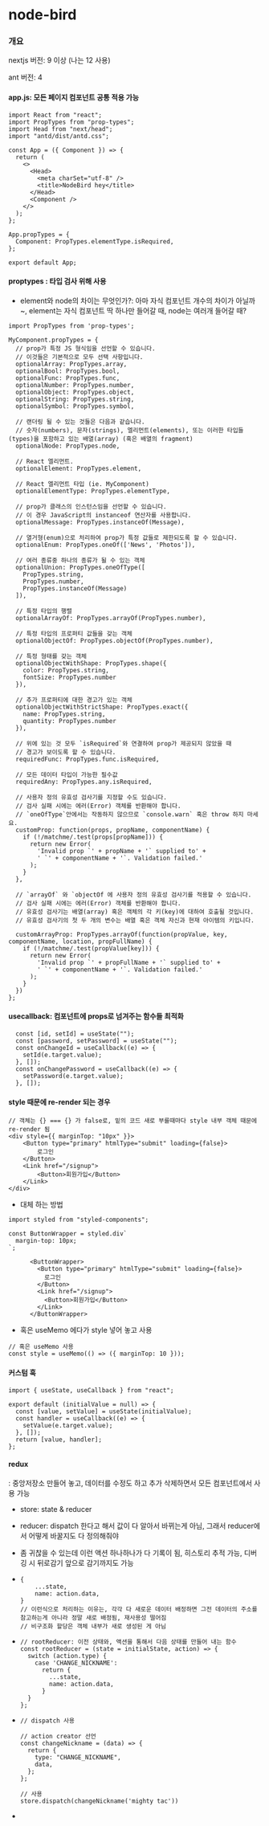 # node-bird
### 개요

nextjs 버전: 9 이상 (나는 12 사용)

ant 버전: 4



#### app.js: 모든 페이지 컴포넌트 공통 적용 가능

```react
import React from "react";
import PropTypes from "prop-types";
import Head from "next/head";
import "antd/dist/antd.css";

const App = ({ Component }) => {
  return (
    <>
      <Head>
        <meta charSet="utf-8" />
        <title>NodeBird hey</title>
      </Head>
      <Component />
    </>
  );
};

App.propTypes = {
  Component: PropTypes.elementType.isRequired,
};

export default App;
```



#### proptypes : 타입 검사 위해 사용

- element와 node의 차이는 무엇인가?: 아마 자식 컴포넌트 개수의 차이가 아닐까~, element는 자식 컴포넌트 딱 하나만 들어갈 때, node는 여러개 들어갈 때?

```react
import PropTypes from 'prop-types';

MyComponent.propTypes = {
  // prop가 특정 JS 형식임을 선언할 수 있습니다.
  // 이것들은 기본적으로 모두 선택 사항입니다.
  optionalArray: PropTypes.array,
  optionalBool: PropTypes.bool,
  optionalFunc: PropTypes.func,
  optionalNumber: PropTypes.number,
  optionalObject: PropTypes.object,
  optionalString: PropTypes.string,
  optionalSymbol: PropTypes.symbol,

  // 랜더링 될 수 있는 것들은 다음과 같습니다.
  // 숫자(numbers), 문자(strings), 엘리먼트(elements), 또는 이러한 타입들(types)을 포함하고 있는 배열(array) (혹은 배열의 fragment)
  optionalNode: PropTypes.node,

  // React 엘리먼트.
  optionalElement: PropTypes.element,

  // React 엘리먼트 타입 (ie. MyComponent)
  optionalElementType: PropTypes.elementType,

  // prop가 클래스의 인스턴스임을 선언할 수 있습니다.
  // 이 경우 JavaScript의 instanceof 연산자를 사용합니다.
  optionalMessage: PropTypes.instanceOf(Message),

  // 열거형(enum)으로 처리하여 prop가 특정 값들로 제한되도록 할 수 있습니다.
  optionalEnum: PropTypes.oneOf(['News', 'Photos']),

  // 여러 종류중 하나의 종류가 될 수 있는 객체
  optionalUnion: PropTypes.oneOfType([
    PropTypes.string,
    PropTypes.number,
    PropTypes.instanceOf(Message)
  ]),

  // 특정 타입의 행렬
  optionalArrayOf: PropTypes.arrayOf(PropTypes.number),

  // 특정 타입의 프로퍼티 값들을 갖는 객체
  optionalObjectOf: PropTypes.objectOf(PropTypes.number),

  // 특정 형태를 갖는 객체
  optionalObjectWithShape: PropTypes.shape({
    color: PropTypes.string,
    fontSize: PropTypes.number
  }),

  // 추가 프로퍼티에 대한 경고가 있는 객체
  optionalObjectWithStrictShape: PropTypes.exact({
    name: PropTypes.string,
    quantity: PropTypes.number
  }),

  // 위에 있는 것 모두 `isRequired`와 연결하여 prop가 제공되지 않았을 때
  // 경고가 보이도록 할 수 있습니다.
  requiredFunc: PropTypes.func.isRequired,

  // 모든 데이터 타입이 가능한 필수값
  requiredAny: PropTypes.any.isRequired,

  // 사용자 정의 유효성 검사기를 지정할 수도 있습니다.
  // 검사 실패 시에는 에러(Error) 객체를 반환해야 합니다.
  // `oneOfType`안에서는 작동하지 않으므로 `console.warn` 혹은 throw 하지 마세요.
  customProp: function(props, propName, componentName) {
    if (!/matchme/.test(props[propName])) {
      return new Error(
        'Invalid prop `' + propName + '` supplied to' +
        ' `' + componentName + '`. Validation failed.'
      );
    }
  },

  // `arrayOf` 와 `objectOf 에 사용자 정의 유효성 검사기를 적용할 수 있습니다.
  // 검사 실패 시에는 에러(Error) 객체를 반환해야 합니다.
  // 유효성 검사기는 배열(array) 혹은 객체의 각 키(key)에 대하여 호출될 것입니다.
  // 유효성 검사기의 첫 두 개의 변수는 배열 혹은 객체 자신과 현재 아이템의 키입니다.

  customArrayProp: PropTypes.arrayOf(function(propValue, key, componentName, location, propFullName) {
    if (!/matchme/.test(propValue[key])) {
      return new Error(
        'Invalid prop `' + propFullName + '` supplied to' +
        ' `' + componentName + '`. Validation failed.'
      );
    }
  })
};
```



#### usecallback: 컴포넌트에 props로 넘겨주는 함수들 최적화

```react
  const [id, setId] = useState("");
  const [password, setPassword] = useState("");
  const onChangeId = useCallback((e) => {
    setId(e.target.value);
  }, []);
  const onChangePassword = useCallback((e) => {
    setPassword(e.target.value);
  }, []);
```



#### style 때문에 re-render 되는 경우

```react
// 객체는 {} === {} 가 false로, 밑의 코드 새로 부를때마다 style 내부 객체 때문에 re-render 됨
<div style={{ marginTop: "10px" }}>
    <Button type="primary" htmlType="submit" loading={false}>
        로그인
    </Button>
    <Link href="/signup">
        <Button>회원가입</Button>
    </Link>
</div>
```

- 대체 하는 방법

```react
import styled from "styled-components";

const ButtonWrapper = styled.div`
  margin-top: 10px;
`;

      <ButtonWrapper>
        <Button type="primary" htmlType="submit" loading={false}>
          로그인
        </Button>
        <Link href="/signup">
          <Button>회원가입</Button>
        </Link>
      </ButtonWrapper>
```

- 혹은 useMemo 에다가 style 넣어 놓고 사용

```react
// 혹은 useMemo 사용
const style = useMemo(() => ({ marginTop: 10 }));
```



#### 커스텀 훅

```react
import { useState, useCallback } from "react";

export default (initialValue = null) => {
  const [value, setValue] = useState(initialValue);
  const handler = useCallback((e) => {
    setValue(e.target.value);
  }, []);
  return [value, handler];
};
```



#### redux

: 중앙저장소 만들어 놓고, 데이터를 수정도 하고 추가 삭제하면서 모든 컴포넌트에서 사용 가능

- store: state & reducer

- reducer: dispatch 한다고 해서 값이 다 알아서 바뀌는게 아님, 그래서 reducer에서 어떻게 바꿀지도 다 정의해줘야

- 좀 귀찮을 수 있는데 이런 액션 하나하나가 다 기록이 됨, 히스토리 추적 가능, 디버깅 시 뒤로감기 앞으로 감기까지도 가능

- ```react
  {
      ...state,
      name: action.data,
  }
  // 이런식으로 처리하는 이유는, 각각 다 새로운 데이터 배정하면 그전 데이터의 주소를 참고하는게 아니라 정말 새로 배정됨, 재사용성 떨어짐
  // 비구조화 할당은 객체 내부가 새로 생성된 게 아님
  ```

- ```react
  // rootReducer: 이전 상태와, 액션을 통해서 다음 상태를 만들어 내는 함수
  const rootReducer = (state = initialState, action) => {
    switch (action.type) {
      case 'CHANGE_NICKNAME':
        return {
          ...state,
          name: action.data,
        }
    }
  };
  ```

- ```react
  // dispatch 사용
  
  // action creator 선언
  const changeNickname = (data) => {
    return {
      type: "CHANGE_NICKNAME",
      data,
    };
  };
  
  // 사용
  store.dispatch(changeNickname('mighty tac'))
  ```

- 

